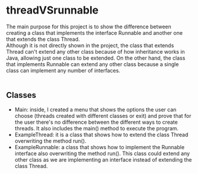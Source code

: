 # threadVSrunnable
The main purpose for this project is to show the difference between creating a class that
implements the interface Runnable and another one that extends the class Thread.
<br>
Although it is not directly shown in the project, the class that extends Thread can't extend any other class because of how inheritance works in Java, allowing just one class to be extended. On the other hand, the class that implements Runnable can extend any other class because a single class can implement any number of interfaces.
<br><br>
## Classes
<ul>
  <li>
    Main: inside, I created a menu that shows the options the user can choose (threads created with different classes or exit) and prove that for the
    user there's no difference between the different ways to create threads. It also includes the main() method to execute the program.
  </li>
  <li>
    ExampleThread: it is a class that shows how to extend the class Thread overwriting the method run().
  </li>
  <li>
    ExampleRunnable: a class that shows how to implement the Runnable interface also overwriting the method run().
    This class could extend any other class as we are implementing an interface instead of extending the class Thread.
  </li>
</ul>
<br><br>
